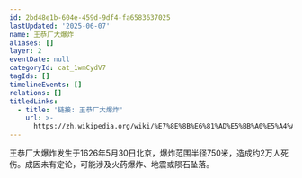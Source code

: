 ```yaml
---
id: 2bd48e1b-604e-459d-9df4-fa6583637025
lastUpdated: '2025-06-07'
name: 王恭厂大爆炸
aliases: []
layer: 2
eventDate: null
categoryId: cat_1wmCydV7
tagIds: []
timelineEvents: []
relations: []
titledLinks:
  - title: '链接: 王恭厂大爆炸'
    url: >-
      https://zh.wikipedia.org/wiki/%E7%8E%8B%E6%81%AD%E5%BB%A0%E5%A4%A7%E7%88%86%E7%82%B8
---
```

王恭厂大爆炸发生于1626年5月30日北京，爆炸范围半径750米，造成约2万人死伤。成因未有定论，可能涉及火药爆炸、地震或陨石坠落。
